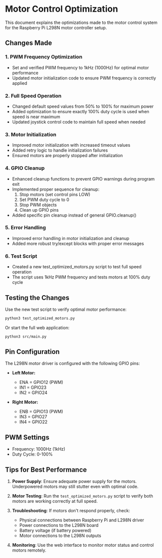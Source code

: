 # Motor Control Optimization

This document explains the optimizations made to the motor control system for the Raspberry Pi L298N motor controller setup.

## Changes Made

### 1. PWM Frequency Optimization
- Set and verified PWM frequency to 1kHz (1000Hz) for optimal motor performance
- Updated motor initialization code to ensure PWM frequency is correctly applied

### 2. Full Speed Operation
- Changed default speed values from 50% to 100% for maximum power
- Added optimization to ensure exactly 100% duty cycle is used when speed is near maximum
- Updated joystick control code to maintain full speed when needed

### 3. Motor Initialization
- Improved motor initialization with increased timeout values
- Added retry logic to handle initialization failures
- Ensured motors are properly stopped after initialization

### 4. GPIO Cleanup
- Enhanced cleanup functions to prevent GPIO warnings during program exit
- Implemented proper sequence for cleanup:
  1. Stop motors (set control pins LOW)
  2. Set PWM duty cycle to 0
  3. Stop PWM objects
  4. Clean up GPIO pins
- Added specific pin cleanup instead of general GPIO.cleanup()

### 5. Error Handling
- Improved error handling in motor initialization and cleanup
- Added more robust try/except blocks with proper error messages

### 6. Test Script
- Created a new test_optimized_motors.py script to test full speed operation
- The script uses 1kHz PWM frequency and tests motors at 100% duty cycle

## Testing the Changes

Use the new test script to verify optimal motor performance:

```bash
python3 test_optimized_motors.py
```

Or start the full web application:

```bash
python3 src/main.py
```

## Pin Configuration

The L298N motor driver is configured with the following GPIO pins:

- **Left Motor:**
  - ENA = GPIO12 (PWM)
  - IN1 = GPIO23
  - IN2 = GPIO24

- **Right Motor:**
  - ENB = GPIO13 (PWM)
  - IN3 = GPIO27
  - IN4 = GPIO22

## PWM Settings

- Frequency: 1000Hz (1kHz)
- Duty Cycle: 0-100%

## Tips for Best Performance

1. **Power Supply**: Ensure adequate power supply for the motors. Underpowered motors may still stutter even with optimal code.

2. **Motor Testing**: Run the `test_optimized_motors.py` script to verify both motors are working correctly at full speed.

3. **Troubleshooting**: If motors don't respond properly, check:
   - Physical connections between Raspberry Pi and L298N driver
   - Power connections to the L298N board
   - Battery voltage (if battery powered)
   - Motor connections to the L298N outputs

4. **Monitoring**: Use the web interface to monitor motor status and control motors remotely.
